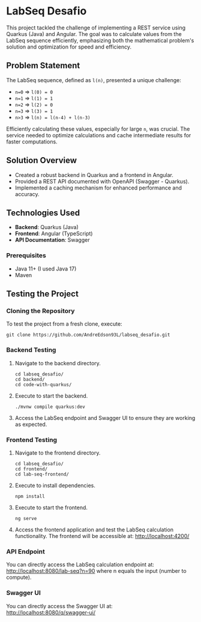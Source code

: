 # LabSeq Desafio

This project tackled the challenge of implementing a REST service using Quarkus (Java) and Angular. The goal was to calculate values from the LabSeq sequence efficiently, emphasizing both the mathematical problem's solution and optimization for speed and efficiency.

## Problem Statement

The LabSeq sequence, defined as `l(n)`, presented a unique challenge:

- `n=0` => `l(0) = 0`
- `n=1` => `l(1) = 1`
- `n=2` => `l(2) = 0`
- `n=3` => `l(3) = 1`
- `n>3` => `l(n) = l(n-4) + l(n-3)`

Efficiently calculating these values, especially for large `n`, was crucial. The service needed to optimize calculations and cache intermediate results for faster computations.

## Solution Overview

- Created a robust backend in Quarkus and a frontend in Angular. 
- Provided a REST API documented with OpenAPI (Swagger - Quarkus). 
- Implemented a caching mechanism for enhanced performance and accuracy.

## Technologies Used

- **Backend**: Quarkus (Java)
- **Frontend**: Angular (TypeScript)
- **API Documentation**: Swagger

### Prerequisites
- Java 11+ (I used Java 17)
- Maven

## Testing the Project

### Cloning the Repository
To test the project from a fresh clone, execute:

```code
git clone https://github.com/AndreEdson93L/labseq_desafio.git

```

### Backend Testing
1. Navigate to the backend directory.
   ```code
   cd labseq_desafio/
   cd backend/
   cd code-with-quarkus/
   
   ```
3. Execute to start the backend.
   ```code
   ./mvnw compile quarkus:dev

   ```
4. Access the LabSeq endpoint and Swagger UI to ensure they are working as expected.

### Frontend Testing
1. Navigate to the frontend directory.
   ```code
   cd labseq_desafio/
   cd frontend/
   cd lab-seq-frontend/
   
   ```
3. Execute to install dependencies.
   ```code
   npm install
   
   ```
4. Execute to start the frontend.
   ```code
   ng serve
   
   ```
5. Access the frontend application and test the LabSeq calculation functionality. The frontend will be accessible at: [http://localhost:4200/](http://localhost:4200/)

### API Endpoint
You can directly access the LabSeq calculation endpoint at:
[http://localhost:8080/lab-seq?n=90](http://localhost:8080/lab-seq?n=90)
where n equals the input (number to compute).

### Swagger UI
You can directly access the Swagger UI at:
[http://localhost:8080/q/swagger-ui/](http://localhost:8080/q/swagger-ui/)

